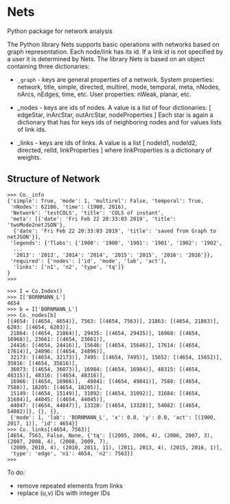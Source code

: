 # Nets
Python package for network analysis

The Python library Nets supports basic operations with networks
based on graph representation. Each node/link has its id. If a link id
is not specified by a user it is determined by Nets.
The library Nets is based on an object containing three dictionaries:

  - `_graph` - keys are general properties of a network. System
properties: network, title, simple, directed, multirel,
mode, temporal, meta, nNodes, nArcs, nEdges, time, etc.
User properties: nWeak, planar, etc.

  - _nodes - keys are ids of nodes. A value is a list of four
dictionaries:
[ edgeStar, inArcStar, outArcStar, nodeProperties ]
Each star is again a dictionary that has for keys ids of
neighboring nodes and for values lists of link ids.

  - _links - keys are ids of links. A value is a list
[ nodeId1, nodeId2, directed, relId, linkProperties ]
where linkProperties is a dictionary of weights.
## Structure of Network

```
>>> Co._info
{'simple': True, 'mode': 1, 'multirel': False, 'temporal': True, 
 'nNodes': 62106, 'time': (1900, 2016),
 'Network': 'testCOLS', 'title': 'COLS of instant', 
 'meta': [{'date': 'Fri Feb 22 20:33:03 2019', 'title': 'twoMode2netJSON'},
  {'date': 'Fri Feb 22 20:33:03 2019', 'title': 'saved from Graph to netJSON'}],
 'legends': {'Tlabs': {'1900': '1900', '1901': '1901', '1902': '1902', 
  ...
  '2013': '2013', '2014': '2014', '2015': '2015', '2016': '2016'}},
 'required': {'nodes': ['id', 'mode', 'lab', 'act'], 
  'links': ['n1', 'n2', 'type', 'tq']}
}
>>>  
```

```
>>> I = Co.Index()
>>> I['BORNMANN_L']
4654
>>> b = I['BORNMANN_L']
>>> Co._nodes[b]
[{4654: [(4654, 4654)], 7563: [(4654, 7563)], 21863: [(4654, 21863)], 6203: [(4654, 6203)], 
 21864: [(4654, 21864)], 29435: [(4654, 29435)], 16968: [(4654, 16968)], 23661: [(4654, 23661)],
 24416: [(4654, 24416)], 15646: [(4654, 15646)], 17614: [(4654, 17614)], 24896: [(4654, 24896)], 
 32173: [(4654, 32173)], 7495: [(4654, 7495)], 15652: [(4654, 15652)], 35816: [(4654, 35816)], 
 36073: [(4654, 36073)], 16984: [(4654, 16984)], 48315: [(4654, 48315)], 48316: [(4654, 48316)], 
 16966: [(4654, 16966)],  49841: [(4654, 49841)], 7588: [(4654, 7588)], 18205: [(4654, 18205)], 
 15149: [(4654, 15149)], 31092: [(4654, 31092)], 31684: [(4654, 31684)], 44045: [(4654, 44045)], 
 44047: [(4654, 44047)], 13328: [(4654, 13328)], 54082: [(4654, 54082)]}, {}, {},
 {'mode': 1, 'lab': 'BORNMANN_L', 'x': 0.0, 'y': 0.0, 'act': [(1900, 2017, 1)], 'id': 4654}]
>>> Co._links[(4654, 7563)]
[4654, 7563, False, None, {'tq': [(2005, 2006, 4), (2006, 2007, 3), (2007, 2008, 4), (2008, 2009, 7),
 (2009, 2010, 4), (2010, 2011, 11), (2011, 2013, 4), (2015, 2016, 1)],
 'type': 'edge', 'n1': 4654, 'n2': 7563}]
>>> 
```
To do:
  - remove repeated elements from links
  - replace (u,v) IDs with integer IDs
